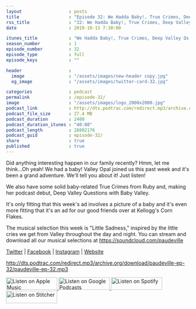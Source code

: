 ```yaml
---
layout                  : posts
title                   : "Episode 32: We Hadda Baby!, True Crimes, Deep Valley Qs, Little Sadness"
rss_title               : "32: We Hadda Baby!, True Crimes, Deep Valley Qs, Little Sadness"
date                    : 2019-10-13 7:30:00

itunes_title			: "We Hadda Baby!, True Crimes, Deep Valley Qs, Little Sadness"
season_number			: 1
episode_number			: 32
episode_type			: full
episode_keys			: ""

header                  : 
  image                 : "/assets/images/new-header copy.jpg"
  og_image              : "/assets/images/twitter-card-32.jpg"

categories              : podcast
permalink               : /episode-32/
image                   : "/assets/images/logo_2000x2000.jpg"
podcast_link            : http://dts.podtrac.com/redirect.mp3/archive.org/download/paudeville-ep-32/paudeville-ep-32.mp3
podcast_file_size       : 27.4 MB
podcast_duration        : 2400
podcast_duration_itunes : "40:00"
podcast_length          : 28802176
podcast_guid            : episode-32/
share                   : true
published               : true 
---
```

Did anything interesting happen in our family recently? Hmm, let me think...Oh yeah! We had a baby! Valley Opal joined us this past week and it's been a grand adventure. We'll tell you about it! Just listen!

We also have some solid baby-related True Crimes from Ruby and, making her podcast debut, Deep Valley Questions with Baby Valley.

It's only fitting that this week's ad involves a picture of a baby and it's even more fitting that it's an ad for our good friends over at Kellogg's Corn Flakes.

The musical selection this week is "Little Sadness," inspired by the little cries we get from Valley throughout the day and night. You can stream and download all our musical selections at <a href="https://soundcloud.com/paudeville">https://soundcloud.com/paudeville</a>

<a href="https://twitter.com/paudeville">Twitter</a> | <a href="https://www.facebook.com/paudeville">Facebook</a> | <a href="https://www.instagram.com/paudevilleshow/">Instagram</a> | <a href="https://paudeville.com/">Website</a>

http://dts.podtrac.com/redirect.mp3/archive.org/download/paudeville-ep-32/paudeville-ep-32.mp3

<a href="https://itunes.apple.com/us/podcast/paudeville/id1450915591">
	<img src='{{ site.url }}{{ site.baseurl }}/assets/images/US_UK_Apple_Podcasts_Listen_Badge_RGB_140x34.png' width='140px' height='34' alt='Listen on Apple Music'/>
</a>
<a href="https://podcasts.google.com/feed/aHR0cHM6Ly9wYXVkZXZpbGxlLmNvbS9wb2RjYXN0LWZlZWQueG1s">
	<img src='{{ site.url }}{{ site.baseurl }}/assets/images/google_podcasts_badge_140x34.png' width='140px' height='34' alt='Listen on Google Podcasts'/>
</a>
<a href="https://open.spotify.com/show/4q5RNUUtU4XFqsymP7dcTw">
	<img src='{{ site.url }}{{ site.baseurl }}/assets/images/Spotify_Listen_Badge_RGB_140x34.png' width='140px' height='34' alt='Listen on Spotify'/>
</a>
<a href="https://www.stitcher.com/s?fid=363388&refid=stpr">
	<img src='{{ site.url }}{{ site.baseurl }}/assets/images/Stitcher_Listen_Badge_Color_Dark_BG_140x34.png' width='140px' height='34' alt='Listen on Stitcher'/>
</a>
